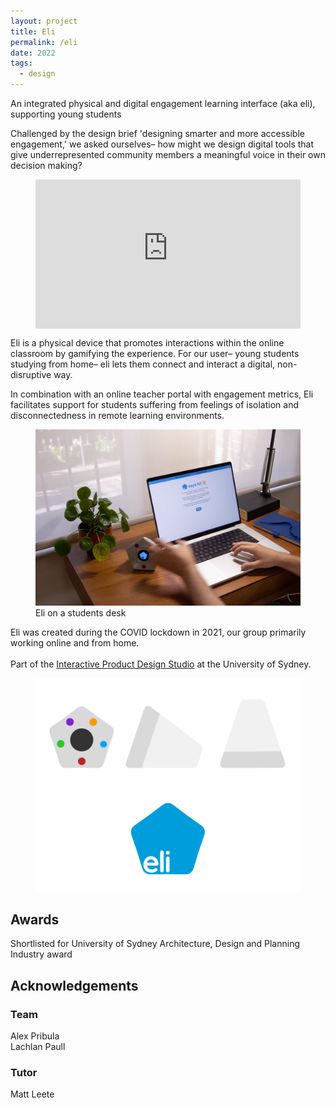 ```yaml
---
layout: project
title: Eli
permalink: /eli
date: 2022
tags:
  - design
---
```

<p class="callout">An integrated physical and digital engagement learning interface (aka eli), supporting young students</p>

Challenged by the design brief 'designing smarter and more accessible engagement,' we asked ourselves– how might we design digital tools that give underrepresented community members a meaningful voice in their own decision making?

<figure class="wide">
<div style="padding:56.25% 0 0 0; position:relative"><iframe src="https://player.vimeo.com/video/804961390?badge=0&amp;autopause=0&amp;player_id=0&amp;app_id=58479" frameborder="0" allow="autoplay; fullscreen; picture-in-picture; clipboard-write; encrypted-media" style="position:absolute;top:0;left:0;width:100%;height:100%" title="Eli"></iframe></div><script src="https://player.vimeo.com/api/player.js"></script>
</figure>

Eli is a physical device that promotes interactions within the online classroom by gamifying the experience. For our user– young students studying from home– eli lets them connect and interact a digital, non-disruptive way. 

In combination with an online teacher portal with engagement metrics, Eli facilitates  support for students suffering from feelings of isolation and disconnectedness in remote learning environments.

<figure class="wide">
  <img src ="assets/projects/eli-says-hi.jpg" alt="Eli and an open laptop">
  <figcaption>Eli on a students desk</figcaption>
</figure>

Eli was created during the COVID lockdown in 2021, our group primarily working online and from home. 
<br><br>
Part of the [Interactive Product Design Studio](https://www.sydney.edu.au/units/DECO3200) at the University of Sydney.

<figure>
    <img src="assets/projects/eli-mockup.jpg" alt="eli-mockup">
    <img src="assets/projects/eli-logo.jpg" alt="eli-logo">
</figure>

## Awards
Shortlisted for University of Sydney Architecture, Design and Planning Industry award

## Acknowledgements
### Team
Alex Pribula  
Lachlan Paull   

### Tutor
Matt Leete
